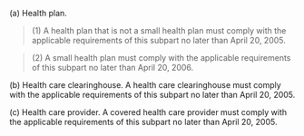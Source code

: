 (a) Health plan. 

> (1) A health plan that is not a small health plan must comply with the applicable requirements of this subpart no later than April 20, 2005.

> (2) A small health plan must comply with the applicable requirements of this subpart no later than April 20, 2006.

(b) Health care clearinghouse. A health care clearinghouse must comply with the applicable requirements of this subpart no later than April 20, 2005.

&#40;c) Health care provider. A covered health care provider must comply with the applicable requirements of this subpart no later than April 20, 2005.
